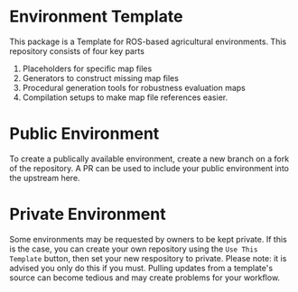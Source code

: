 # Environment Template
This package is a Template for ROS-based agricultural environments. This repository consists of four key parts
1) Placeholders for specific map files
2) Generators to construct missing map files
3) Procedural generation tools for robustness evaluation maps
4) Compilation setups to make map file references easier.

# Public Environment
To create a publically available environment, create a new branch on a fork of the repository. A PR can be used to include your public environment into the upstream here.

# Private Environment
Some environments may be requested by owners to be kept private. If this is the case, you can create your own repository using the `Use This Template` button, then set your new respository to private. Please note: it is advised you only do this if you must. Pulling updates from a template's source can become tedious and may create problems for your workflow.
